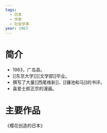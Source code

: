 ```yaml
---
tags:
  - 日本
  - 作家
  - 社会学家
year: 1963
---
```

# 简介

- 1963，广岛县。
- [[东京大学]][[文学部]]毕业。
- 撰写了大量[[西尾维新]]、[[镰池和马]]的书评。
- 喜爱士郎正宗的漫画。
# 主要作品

《樱花创造的日本》